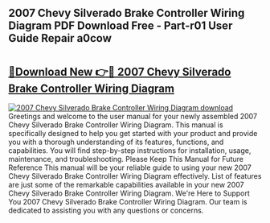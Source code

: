 ## 2007 Chevy Silverado Brake Controller Wiring Diagram PDF Download Free - Part-r01 User Guide Repair a0cow

# <h2><a href="http://dfis86.blite.top/?on=2007+Chevy+Silverado+Brake+Controller+Wiring+Diagram">🔗Download New 👉🔴 2007 Chevy Silverado Brake Controller Wiring Diagram</a></h2>

[![2007 Chevy Silverado Brake Controller Wiring Diagram download](https://i.imgur.com/lujVjoI.png)](http://dfis86.blite.top/?on=2007+Chevy+Silverado+Brake+Controller+Wiring+Diagram)
Greetings and welcome to the user manual for your newly assembled 2007 Chevy Silverado Brake Controller Wiring Diagram. This manual is specifically designed to help you get started with your product and provide you with a thorough understanding of its features, functions, and capabilities. You will find step-by-step instructions for installation, usage, maintenance, and troubleshooting. Please Keep This Manual for Future Reference This manual will be your reliable guide to using your new 2007 Chevy Silverado Brake Controller Wiring Diagram effectively. List of features are just some of the remarkable capabilities available in your new 2007 Chevy Silverado Brake Controller Wiring Diagram. We're Here to Support You 2007 Chevy Silverado Brake Controller Wiring Diagram. Our team is dedicated to assisting you with any questions or concerns.
